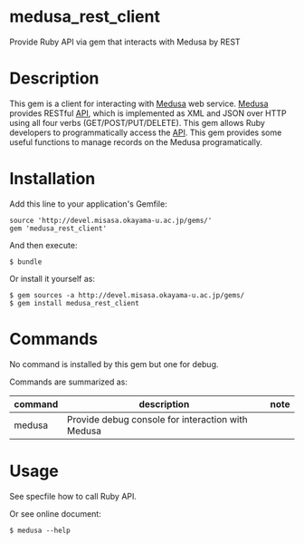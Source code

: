 # medusa_rest_client

Provide Ruby API via gem that interacts with Medusa by REST

# Description

This gem is a client for interacting with [Medusa][] web service. [Medusa][] provides RESTful [API][api], which is implemented as XML and JSON over HTTP using all four verbs (GET/POST/PUT/DELETE).
This gem allows Ruby developers to programmatically access the [API][].
This gem provides some useful functions to manage records on the Medusa programatically.

[medusa]: https://github.com/misasa/medusa/        "Medusa"
[api]: http://dream.misasa.okayama-u.ac.jp/documentation/MedusaRestAPI/ "Medusa Rest API"
# Installation

Add this line to your application's Gemfile:

    source 'http://devel.misasa.okayama-u.ac.jp/gems/'
    gem 'medusa_rest_client'

And then execute:

    $ bundle

Or install it yourself as:

    $ gem sources -a http://devel.misasa.okayama-u.ac.jp/gems/
    $ gem install medusa_rest_client

# Commands

No command is installed by this gem but one for debug.

Commands are summarized as:

| command   | description                                       | note  |
|-----------|---------------------------------------------------|-------|
| medusa    | Provide debug console for interaction with Medusa |       |


# Usage

See specfile how to call Ruby API.

Or see online document:

    $ medusa --help
